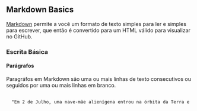 <h2> Markdown Basics </h2>
<a href="http://daringfireball.net/projects/markdown/">Markdown</a> permite a você um formato de texto simples para ler e simples para escrever, que então é convertido para um HTML válido para visualizar no GitHub.
<h3> Escrita Básica</h3>
<h4> Parágrafos </h4>
Paragráfos em Markdown são uma ou mais linhas de texto consecutivos ou seguidos por uma ou mais linhas em branco.
<pre>
 <code>
  "Em 2 de Julho, uma nave-mãe alienígena entrou na órbita da Terra e 
